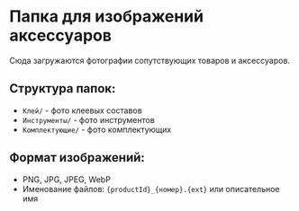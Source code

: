 # Папка для изображений аксессуаров

Сюда загружаются фотографии сопутствующих товаров и аксессуаров.

## Структура папок:
- `Клей/` - фото клеевых составов
- `Инструменты/` - фото инструментов
- `Комплектующие/` - фото комплектующих

## Формат изображений:
- PNG, JPG, JPEG, WebP
- Именование файлов: `{productId}_{номер}.{ext}` или описательное имя